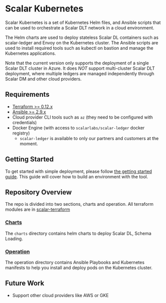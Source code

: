 # Scalar Kubernetes

Scalar Kubernetes is a set of Kubernetes Helm files, and Ansible scripts that can be used to orchestrate a Scalar DLT network in a cloud environment.

The Helm charts are used to deploy stateless Scalar DL containers such as scalar-ledger and Envoy on the Kubernetes cluster. The Ansible scripts are used to install required tools such as kubectl on bastion and manage the Kubernetes applications.

Note that the current version only supports the deployment of a single Scalar DLT cluster in Azure. It does *NOT* support multi-cluster Scalar DLT deployment, where multiple ledgers are managed independently through Scalar DM and other cloud providers.

## Requirements

* [Terraform >= 0.12.x](https://www.terraform.io/downloads.html)
* [Ansible >= 2.9.x](https://docs.ansible.com/ansible/latest/installation_guide/intro_installation.html)
* Cloud provider CLI tools such as `az` (they need to be configured with credentials)
* Docker Engine (with access to `scalarlabs/scalar-ledger` docker registry)
  * `scalar-ledger` is available to only our partners and customers at the moment.

## Getting Started

To get started with simple deployment, please follow [the getting started guide](docs/GettingStarted.md). This guide will cover how to build an environment with the tool.

## Repository Overview

The repo is divided into two sections, charts and operation. All terraform modules are in [scalar-terraform](https://github.com/scalar-labs/scalar-terraform)

### [Charts](./charts)

The `charts` directory contains helm charts to deploy Scalar DL, Schema Loading.

### [Operation](./operation)

The operation directory contains Ansible Playbooks and Kubernetes manifests to help you install and deploy pods on the Kubernetes cluster.

## Future Work

* Support other cloud providers like AWS or GKE
